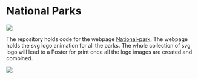 # National Parks

![](https://media.giphy.com/media/cJ4VG9Ey1iiaXuLoXE/giphy.gif)

The repository holds code for the webpage [National-park](https://bhaumikmistry.github.io/national-parks/). The webpage holds the svg logo animation for all the parks. The whole collection of svg logo will lead to a Poster for print once all the logo images are created and combined. 

![](https://media.giphy.com/media/fwbEHq0NSjKehgwJpz/giphy.gif)

